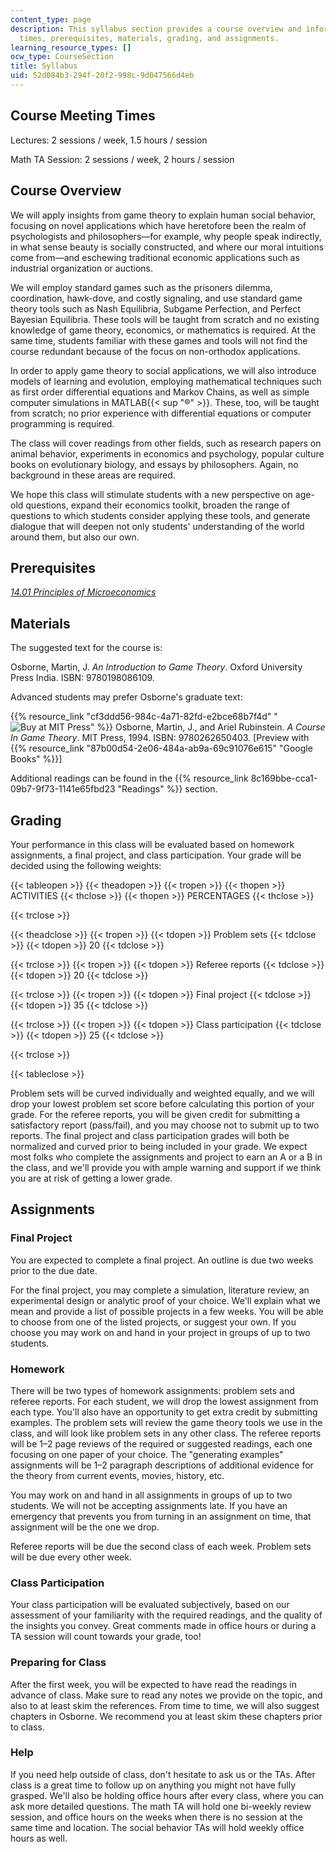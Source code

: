 ```yaml
---
content_type: page
description: This syllabus section provides a course overview and information on meeting
  times, prerequisites, materials, grading, and assignments.
learning_resource_types: []
ocw_type: CourseSection
title: Syllabus
uid: 52d084b3-294f-20f2-998c-9d047566d4eb
---
```


Course Meeting Times
--------------------

Lectures: 2 sessions / week, 1.5 hours / session

Math TA Session: 2 sessions / week, 2 hours / session

Course Overview
---------------

We will apply insights from game theory to explain human social behavior, focusing on novel applications which have heretofore been the realm of psychologists and philosophers—for example, why people speak indirectly, in what sense beauty is socially constructed, and where our moral intuitions come from—and eschewing traditional economic applications such as industrial organization or auctions.

We will employ standard games such as the prisoners dilemma, coordination, hawk-dove, and costly signaling, and use standard game theory tools such as Nash Equilibria, Subgame Perfection, and Perfect Bayesian Equilibria. These tools will be taught from scratch and no existing knowledge of game theory, economics, or mathematics is required. At the same time, students familiar with these games and tools will not find the course redundant because of the focus on non-orthodox applications.

In order to apply game theory to social applications, we will also introduce models of learning and evolution, employing mathematical techniques such as first order differential equations and Markov Chains, as well as simple computer simulations in MATLAB{{< sup "®" >}}. These, too, will be taught from scratch; no prior experience with differential equations or computer programming is required.

The class will cover readings from other fields, such as research papers on animal behavior, experiments in economics and psychology, popular culture books on evolutionary biology, and essays by philosophers. Again, no background in these areas are required.

We hope this class will stimulate students with a new perspective on age-old questions, expand their economics toolkit, broaden the range of questions to which students consider applying these tools, and generate dialogue that will deepen not only students' understanding of the world around them, but also our own.

Prerequisites
-------------

[_14.01 Principles of Microeconomics_](/courses/14-01sc-principles-of-microeconomics-fall-2011)

Materials
---------

The suggested text for the course is:

Osborne, Martin, J. _An Introduction to Game Theory_. Oxford University Press India. ISBN: 9780198086109.

Advanced students may prefer Osborne's graduate text:

{{% resource_link "cf3ddd56-984c-4a71-82fd-e2bce68b7f4d" "![Buy at MIT Press](/images/mp_logo.gif)" %}} Osborne, Martin, J., and Ariel Rubinstein. _A Course In Game Theory_. MIT Press, 1994. ISBN: 9780262650403. \[Preview with {{% resource_link "87b00d54-2e06-484a-ab9a-69c91076e615" "Google Books" %}}\]

Additional readings can be found in the {{% resource_link 8c169bbe-cca1-09b7-9f73-1141e65fbd23 "Readings" %}} section. 

Grading
-------

Your performance in this class will be evaluated based on homework assignments, a final project, and class participation. Your grade will be decided using the following weights:

{{< tableopen >}}
{{< theadopen >}}
{{< tropen >}}
{{< thopen >}}
ACTIVITIES
{{< thclose >}}
{{< thopen >}}
PERCENTAGES
{{< thclose >}}

{{< trclose >}}

{{< theadclose >}}
{{< tropen >}}
{{< tdopen >}}
Problem sets
{{< tdclose >}}
{{< tdopen >}}
20
{{< tdclose >}}

{{< trclose >}}
{{< tropen >}}
{{< tdopen >}}
Referee reports
{{< tdclose >}}
{{< tdopen >}}
20
{{< tdclose >}}

{{< trclose >}}
{{< tropen >}}
{{< tdopen >}}
Final project
{{< tdclose >}}
{{< tdopen >}}
35
{{< tdclose >}}

{{< trclose >}}
{{< tropen >}}
{{< tdopen >}}
Class participation
{{< tdclose >}}
{{< tdopen >}}
25
{{< tdclose >}}

{{< trclose >}}

{{< tableclose >}}

Problem sets will be curved individually and weighted equally, and we will drop your lowest problem set score before calculating this portion of your grade. For the referee reports, you will be given credit for submitting a satisfactory report (pass/fail), and you may choose not to submit up to two reports. The final project and class participation grades will both be normalized and curved prior to being included in your grade. We expect most folks who complete the assignments and project to earn an A or a B in the class, and we'll provide you with ample warning and support if we think you are at risk of getting a lower grade.

Assignments
-----------

### Final Project

You are expected to complete a final project. An outline is due two weeks prior to the due date.

For the final project, you may complete a simulation, literature review, an experimental design or analytic proof of your choice. We'll explain what we mean and provide a list of possible projects in a few weeks. You will be able to choose from one of the listed projects, or suggest your own. If you choose you may work on and hand in your project in groups of up to two students.

### Homework

There will be two types of homework assignments: problem sets and referee reports. For each student, we will drop the lowest assignment from each type. You'll also have an opportunity to get extra credit by submitting examples. The problem sets will review the game theory tools we use in the class, and will look like problem sets in any other class. The referee reports will be 1–2 page reviews of the required or suggested readings, each one focusing on one paper of your choice. The "generating examples" assignments will be 1–2 paragraph descriptions of additional evidence for the theory from current events, movies, history, etc.

You may work on and hand in all assignments in groups of up to two students. We will not be accepting assignments late. If you have an emergency that prevents you from turning in an assignment on time, that assignment will be the one we drop.

Referee reports will be due the second class of each week. Problem sets will be due every other week.

### Class Participation

Your class participation will be evaluated subjectively, based on our assessment of your familiarity with the required readings, and the quality of the insights you convey. Great comments made in office hours or during a TA session will count towards your grade, too!

### Preparing for Class

After the first week, you will be expected to have read the readings in advance of class. Make sure to read any notes we provide on the topic, and also to at least skim the references. From time to time, we will also suggest chapters in Osborne. We recommend you at least skim these chapters prior to class.

### Help

If you need help outside of class, don't hesitate to ask us or the TAs. After class is a great time to follow up on anything you might not have fully grasped. We'll also be holding office hours after every class, where you can ask more detailed questions. The math TA will hold one bi-weekly review session, and office hours on the weeks when there is no session at the same time and location. The social behavior TAs will hold weekly office hours as well.